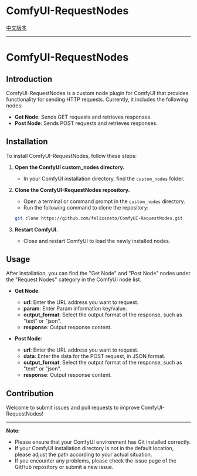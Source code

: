 # ComfyUI-RequestNodes

[中文版本](README_zh.md)

---
# ComfyUI-RequestNodes

## Introduction

ComfyUI-RequestNodes is a custom node plugin for ComfyUI that provides functionality for sending HTTP requests. Currently, it includes the following nodes:

*   **Get Node**: Sends GET requests and retrieves responses.
*   **Post Node**: Sends POST requests and retrieves responses.

## Installation

To install ComfyUI-RequestNodes, follow these steps:

1.  **Open the ComfyUI custom_nodes directory.**
    *   In your ComfyUI installation directory, find the `custom_nodes` folder.

2.  **Clone the ComfyUI-RequestNodes repository.**
    *   Open a terminal or command prompt in the `custom_nodes` directory.
    *   Run the following command to clone the repository:

    ```bash
    git clone https://github.com/felixszeto/ComfyUI-RequestNodes.git
    ```

3.  **Restart ComfyUI.**
    *   Close and restart ComfyUI to load the newly installed nodes.

## Usage

After installation, you can find the "Get Node" and "Post Node" nodes under the "Request Nodes" category in the ComfyUI node list.

*   **Get Node**:
    *   **url**: Enter the URL address you want to request.
    *   **param**: Enter Param information key/value.
    *   **output_format**: Select the output format of the response, such as "text" or "json".
    *   **response**: Output response content.

*   **Post Node**:
    *   **url**: Enter the URL address you want to request.
    *   **data**: Enter the data for the POST request, in JSON format.
    *   **output_format**: Select the output format of the response, such as "text" or "json".
    *   **response**: Output response content.

## Contribution

Welcome to submit issues and pull requests to improve ComfyUI-RequestNodes!

---

**Note:**

*   Please ensure that your ComfyUI environment has Git installed correctly.
*   If your ComfyUI installation directory is not in the default location, please adjust the path according to your actual situation.
*   If you encounter any problems, please check the issue page of the GitHub repository or submit a new issue.
